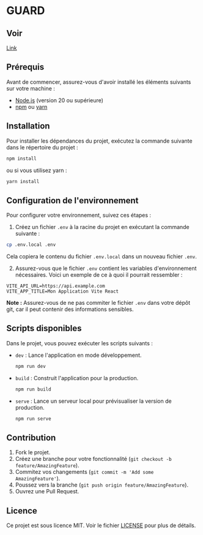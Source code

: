 
# GUARD 
## Voir
[Link](https://guard-securityservice.vercel.app/)


## Prérequis

Avant de commencer, assurez-vous d'avoir installé les éléments suivants sur votre machine :

- [Node.js](https://nodejs.org/) (version 20 ou supérieure)
- [npm](https://www.npmjs.com/) ou [yarn](https://yarnpkg.com/)

## Installation

Pour installer les dépendances du projet, exécutez la commande suivante dans le répertoire du projet :

```bash
npm install
```

ou si vous utilisez yarn :

```bash
yarn install
```

## Configuration de l'environnement

Pour configurer votre environnement, suivez ces étapes :

1. Créez un fichier `.env` à la racine du projet en exécutant la commande suivante :

```bash
cp .env.local .env
```

Cela copiera le contenu du fichier `.env.local` dans un nouveau fichier `.env`.

2. Assurez-vous que le fichier `.env` contient les variables d'environnement nécessaires. Voici un exemple de ce à quoi il pourrait ressembler :

```env
VITE_API_URL=https://api.example.com
VITE_APP_TITLE=Mon Application Vite React
```

**Note :** Assurez-vous de ne pas commiter le fichier `.env` dans votre dépôt git, car il peut contenir des informations sensibles.

## Scripts disponibles

Dans le projet, vous pouvez exécuter les scripts suivants :

- `dev` : Lance l'application en mode développement.

  ```bash
  npm run dev
  ```

- `build` : Construit l'application pour la production.

  ```bash
  npm run build
  ```

- `serve` : Lance un serveur local pour prévisualiser la version de production.

  ```bash
  npm run serve
  ```

## Contribution


1. Fork le projet.
2. Créez une branche pour votre fonctionnalité (`git checkout -b feature/AmazingFeature`).
3. Commitez vos changements (`git commit -m 'Add some AmazingFeature'`).
4. Poussez vers la branche (`git push origin feature/AmazingFeature`).
5. Ouvrez une Pull Request.

## Licence

Ce projet est sous licence MIT. Voir le fichier [LICENSE](LICENSE) pour plus de détails.

